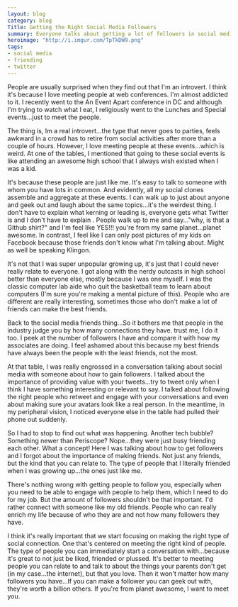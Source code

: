 ```yaml
---
layout: blog
category: blog
Title: Getting the Right Social Media Followers
summary: Everyone talks about getting a lot of followers in social media, but what does that really mean? And why is it even important? Well everyone is wrong, I'm much happier when I focus on getting the right type of followers.
heroimage: "http://i.imgur.com/TpTkDW9.png"
tags:
- social media
- friending
- twitter
---
```

People are usually surprised when they find out that I'm an introvert. I think it's because I love meeting people at web conferences. I'm almost addicted to it. I recently went to the An Event Apart conference in DC and although I'm trying to watch what I eat, I religiously went to the Lunches and Special events...just to meet the people.

The thing is, Im a real introvert...the type that never goes to parties, feels awkward in a crowd has to retire from social activities after more than a couple of hours. However, I love meeting people at these events...which is weird. At one of the tables, I mentioned that going to these social events is like attending an awesome high school that I always wish existed when I was a kid.

It's because these people are just like me. It's easy to talk to someone with whom you have lots in common. And evidently, all my social clones assemble and aggregate at these events. I can walk up to just about anyone and geek out and laugh about the same topics...it's the weirdest thing. I don't have to explain what kerning or  leading is, everyone gets what Twitter is and I don't have to explain . People walk up to me and say..."why, is that a Github shirt?" and I'm feel like YES!!! you're from my same planet...planet awesome. In contrast, I feel like I can only post pictures of my kids on Facebook because those friends don't know what I'm talking about. Might as well be speaking Klingon.

It's not that I was super unpopular growing up, it's just that I could never really relate to everyone. I got along with the nerdy outcasts in high school better than everyone else, mostly because I was one myself.  I was the classic computer lab aide who quit the basketball team to learn about computers (I'm sure you're making a mental picture of this). People who are different are really interesting, sometimes those who don't make a lot of friends can make the best friends.

Back to the social media friends thing...So it bothers me that people in the industry judge you by how many connections they have. trust me, I do it too. I peek at the number of followers I have and compare it with how my  associates are doing. I feel ashamed about this because my best friends have always been the people with the least friends, not the most.

At that table, I was really engrossed in a conversation talking about social media with someone about how to gain followers. I talked about the importance of providing value with your tweets...try to tweet only when I think I have something interesting or relevant to say. I talked about following the right people who retweet and engage with your conversations and even about making sure your avatars look like a real person. In the meantime, in my peripheral vision, I noticed everyone else in the table had pulled their phone out suddenly.

So I had to stop to find out what was happening. Another tech bubble? Something newer than Periscope? Nope...they were just busy friending each other. What a concept! Here I was talking about how to get followers and I forgot about the importance of making friends. Not just any friends, but the kind that you can relate to. The type of people that I literally friended when I was growing up...the ones just like me.

There's nothing wrong with getting people to follow you, especially when you need to be able to engage with people to help them, which I need to do for my job. But the amount of followers shouldn't be that important. I'd rather connect with someone like my old friends. People who can really enrich my life because of who they are and not how many followers they have.

I think it's really important that we start focusing on making the right type of social connection. One that's centered on meeting the right kind of people. The type of people you can immediately start a conversation with...because it's great to not just be liked, friended or plussed. It's better to meeting people you can relate to and talk to about the things your parents don't get (in my case...the internet),  but that you love. Then it won't matter how many followers you have...If you can make a follower you can geek out with, they're worth a billion others. If you're from planet awesome, I want to meet you.